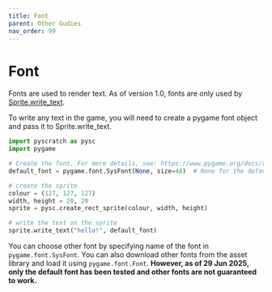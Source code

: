 ```yaml
---
title: Font
parent: Other Gudies
nav_order: 99
---
```

# Font

Fonts are used to render text. As of version 1.0, fonts are only used by
<a target="_blank" href="../pdoc/pyscratch/sprite.html#Sprite.write_text">Sprite.write_text</a>. 

To write any text in the game, you will need to create a pygame font object and pass it to Sprite.write_text. 
```python
import pyscratch as pysc
import pygame

# Create the font. For more details, see: https://www.pygame.org/docs/ref/font.html#pygame.font.SysFont
default_font = pygame.font.SysFont(None, size=48)  # None for the default font

# create the sprite
colour = (127, 127, 127)
width, height = 20, 20
sprite = pysc.create_rect_sprite(colour, width, height)

# write the text on the sprite
sprite.write_text("hello!", default_font)
```

You can choose other font by specifying name of the font in `pygame.font.SysFont`.
You can also download other fonts from the asset library and load it using `pygame.font.Font`.
**However, as of 29 Jun 2025, only the default font has been tested and other fonts are not guaranteed to work.**